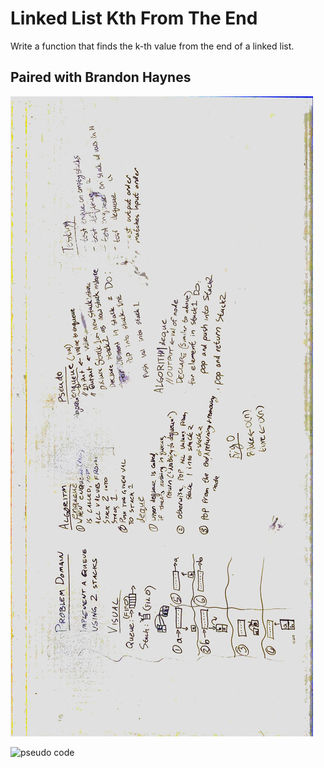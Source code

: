 # Linked List Kth From The End
Write a function that finds the k-th value from the end of a linked list. ​


## Paired with Brandon Haynes

![Whiteboard image ](/assets/queue_with_stacks.jpg)

![pseudo code](https://github.com/madelinepet/data-structures-and-algorithms/tree/master/assets/queue_with_stacks.jpg)
